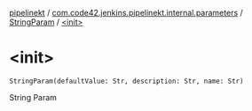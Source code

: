 [pipelinekt](../../index.md) / [com.code42.jenkins.pipelinekt.internal.parameters](../index.md) / [StringParam](index.md) / [&lt;init&gt;](./-init-.md)

# &lt;init&gt;

`StringParam(defaultValue: Str, description: Str, name: Str)`

String Param

